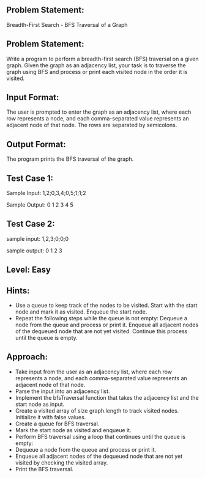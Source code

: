 ## Problem Statement:
Breadth-First Search - BFS Traversal of a Graph

## Problem Statement:
Write a program to perform a breadth-first search (BFS) traversal on a given graph. Given the graph as an adjacency list, your task is to traverse the graph using BFS and process or print each visited node in the order it is visited.


## Input Format:
The user is prompted to enter the graph as an adjacency list, where each row represents a node, and each comma-separated value represents an adjacent node of that node. The rows are separated by semicolons.

## Output Format:
The program prints the BFS traversal of the graph.


## Test Case 1:
Sample Input:
1,2;0,3,4;0,5;1;1;2

Sample Output:
0 1 2 3 4 5

## Test Case 2:
sample input: 
1,2,3;0;0;0

sample output:
0 1 2 3

## Level: Easy

## Hints:
- Use a queue to keep track of the nodes to be visited.
Start with the start node and mark it as visited.
Enqueue the start node.
- Repeat the following steps while the queue is not empty:
Dequeue a node from the queue and process or print it.
Enqueue all adjacent nodes of the dequeued node that are not yet visited.
Continue this process until the queue is empty.

## Approach:
- Take input from the user as an adjacency list, where each row represents a node, and each comma-separated value represents an adjacent node of that node.
- Parse the input into an adjacency list.
- Implement the bfsTraversal function that takes the adjacency list and the start node as input.
- Create a visited array of size graph.length to track visited nodes. Initialize it with false values.
- Create a queue for BFS traversal.
- Mark the start node as visited and enqueue it.
- Perform BFS traversal using a loop that continues until the queue is empty:
- Dequeue a node from the queue and process or print it.
- Enqueue all adjacent nodes of the dequeued node that are not yet visited by checking the visited array.
- Print the BFS traversal.
